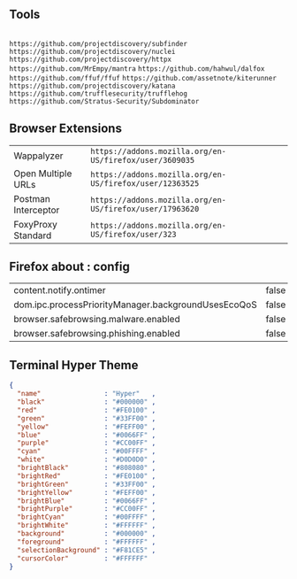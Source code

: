 ## Tools
|     |
|-----|
`https://github.com/projectdiscovery/subfinder`
`https://github.com/projectdiscovery/nuclei`
`https://github.com/projectdiscovery/httpx`
`https://github.com/MrEmpy/mantra`
`https://github.com/hahwul/dalfox`
`https://github.com/ffuf/ffuf`
`https://github.com/assetnote/kiterunner`
`https://github.com/projectdiscovery/katana`
`https://github.com/trufflesecurity/trufflehog`
`https://github.com/Stratus-Security/Subdominator`
## Browser Extensions
|                     |                                                          |
|---------------------|----------------------------------------------------------|
| Wappalyzer          | `https://addons.mozilla.org/en-US/firefox/user/3609035`  |
| Open Multiple URLs  | `https://addons.mozilla.org/en-US/firefox/user/12363525` |
| Postman Interceptor | `https://addons.mozilla.org/en-US/firefox/user/17963620` |
| FoxyProxy Standard  | `https://addons.mozilla.org/en-US/firefox/user/323`      |
## Firefox about : config
|                                                     |       |
|-----------------------------------------------------|-------|
| content.notify.ontimer                              | false |
| dom.ipc.processPriorityManager.backgroundUsesEcoQoS | false |
| browser.safebrowsing.malware.enabled                | false |
| browser.safebrowsing.phishing.enabled               | false |
## Terminal Hyper Theme
```json
{
  "name"                : "Hyper"   ,
  "black"               : "#000000" ,
  "red"                 : "#FE0100" ,
  "green"               : "#33FF00" ,
  "yellow"              : "#FEFF00" ,
  "blue"                : "#0066FF" ,
  "purple"              : "#CC00FF" ,
  "cyan"                : "#00FFFF" ,
  "white"               : "#D0D0D0" ,
  "brightBlack"         : "#808080" ,
  "brightRed"           : "#FE0100" ,
  "brightGreen"         : "#33FF00" ,
  "brightYellow"        : "#FEFF00" ,
  "brightBlue"          : "#0066FF" ,
  "brightPurple"        : "#CC00FF" ,
  "brightCyan"          : "#00FFFF" ,
  "brightWhite"         : "#FFFFFF" ,
  "background"          : "#000000" ,
  "foreground"          : "#FFFFFF" ,
  "selectionBackground" : "#F81CE5" ,
  "cursorColor"         : "#FFFFFF"
}
```
